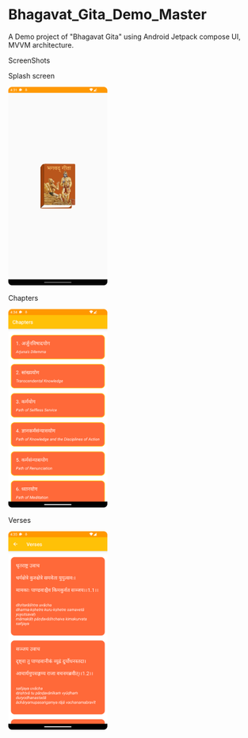 # Bhagavat_Gita_Demo_Master
A Demo project of "Bhagavat Gita" using Android Jetpack compose UI, MVVM architecture.

ScreenShots

Splash screen

<img alt="img.png" height="400" src="Screenshot_20220821_163153.png" width="200"/>

Chapters

<img alt="img.png" height="400" src="Screenshot_20220821_163424.png" width="200"/>

Verses

<img alt="img.png" height="400" src="Screenshot_20220821_163522.png" width="200"/>
